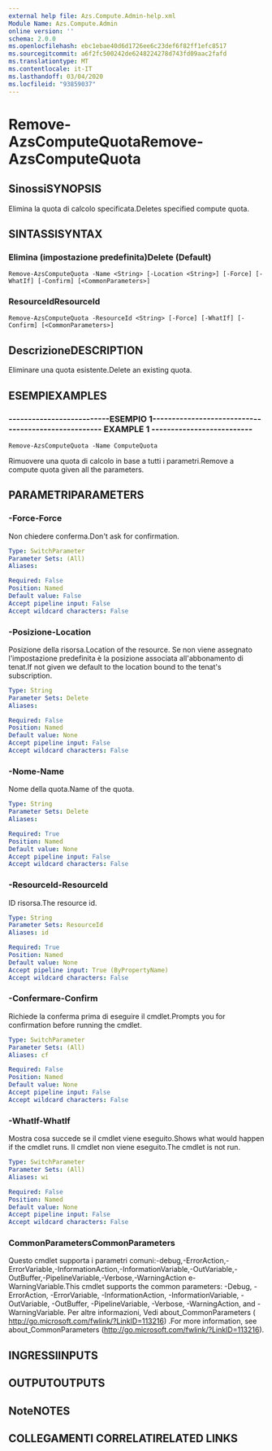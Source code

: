 ```yaml
---
external help file: Azs.Compute.Admin-help.xml
Module Name: Azs.Compute.Admin
online version: ''
schema: 2.0.0
ms.openlocfilehash: ebc1ebae40d6d1726ee6c23def6f82ff1efc8517
ms.sourcegitcommit: a6f2fc500242de6248224278d743fd09aac2fafd
ms.translationtype: MT
ms.contentlocale: it-IT
ms.lasthandoff: 03/04/2020
ms.locfileid: "93859037"
---
```

# <span data-ttu-id="ae3d9-101">Remove-AzsComputeQuota</span><span class="sxs-lookup"><span data-stu-id="ae3d9-101">Remove-AzsComputeQuota</span></span>

## <span data-ttu-id="ae3d9-102">Sinossi</span><span class="sxs-lookup"><span data-stu-id="ae3d9-102">SYNOPSIS</span></span>
<span data-ttu-id="ae3d9-103">Elimina la quota di calcolo specificata.</span><span class="sxs-lookup"><span data-stu-id="ae3d9-103">Deletes specified compute quota.</span></span>

## <span data-ttu-id="ae3d9-104">SINTASSI</span><span class="sxs-lookup"><span data-stu-id="ae3d9-104">SYNTAX</span></span>

### <span data-ttu-id="ae3d9-105">Elimina (impostazione predefinita)</span><span class="sxs-lookup"><span data-stu-id="ae3d9-105">Delete (Default)</span></span>
```
Remove-AzsComputeQuota -Name <String> [-Location <String>] [-Force] [-WhatIf] [-Confirm] [<CommonParameters>]
```

### <span data-ttu-id="ae3d9-106">ResourceId</span><span class="sxs-lookup"><span data-stu-id="ae3d9-106">ResourceId</span></span>
```
Remove-AzsComputeQuota -ResourceId <String> [-Force] [-WhatIf] [-Confirm] [<CommonParameters>]
```

## <span data-ttu-id="ae3d9-107">Descrizione</span><span class="sxs-lookup"><span data-stu-id="ae3d9-107">DESCRIPTION</span></span>
<span data-ttu-id="ae3d9-108">Eliminare una quota esistente.</span><span class="sxs-lookup"><span data-stu-id="ae3d9-108">Delete an existing quota.</span></span>

## <span data-ttu-id="ae3d9-109">ESEMPI</span><span class="sxs-lookup"><span data-stu-id="ae3d9-109">EXAMPLES</span></span>

### <span data-ttu-id="ae3d9-110">--------------------------ESEMPIO 1--------------------------</span><span class="sxs-lookup"><span data-stu-id="ae3d9-110">-------------------------- EXAMPLE 1 --------------------------</span></span>
```
Remove-AzsComputeQuota -Name ComputeQuota
```

<span data-ttu-id="ae3d9-111">Rimuovere una quota di calcolo in base a tutti i parametri.</span><span class="sxs-lookup"><span data-stu-id="ae3d9-111">Remove a compute quota given all the parameters.</span></span>

## <span data-ttu-id="ae3d9-112">PARAMETRI</span><span class="sxs-lookup"><span data-stu-id="ae3d9-112">PARAMETERS</span></span>

### <span data-ttu-id="ae3d9-113">-Force</span><span class="sxs-lookup"><span data-stu-id="ae3d9-113">-Force</span></span>
<span data-ttu-id="ae3d9-114">Non chiedere conferma.</span><span class="sxs-lookup"><span data-stu-id="ae3d9-114">Don't ask for confirmation.</span></span>

```yaml
Type: SwitchParameter
Parameter Sets: (All)
Aliases: 

Required: False
Position: Named
Default value: False
Accept pipeline input: False
Accept wildcard characters: False
```

### <span data-ttu-id="ae3d9-115">-Posizione</span><span class="sxs-lookup"><span data-stu-id="ae3d9-115">-Location</span></span>
<span data-ttu-id="ae3d9-116">Posizione della risorsa.</span><span class="sxs-lookup"><span data-stu-id="ae3d9-116">Location of the resource.</span></span> <span data-ttu-id="ae3d9-117">Se non viene assegnato l'impostazione predefinita è la posizione associata all'abbonamento di tenat.</span><span class="sxs-lookup"><span data-stu-id="ae3d9-117">If not given we default to the location bound to the tenat's subscription.</span></span>

```yaml
Type: String
Parameter Sets: Delete
Aliases: 

Required: False
Position: Named
Default value: None
Accept pipeline input: False
Accept wildcard characters: False
```

### <span data-ttu-id="ae3d9-118">-Nome</span><span class="sxs-lookup"><span data-stu-id="ae3d9-118">-Name</span></span>
<span data-ttu-id="ae3d9-119">Nome della quota.</span><span class="sxs-lookup"><span data-stu-id="ae3d9-119">Name of the quota.</span></span>

```yaml
Type: String
Parameter Sets: Delete
Aliases: 

Required: True
Position: Named
Default value: None
Accept pipeline input: False
Accept wildcard characters: False
```

### <span data-ttu-id="ae3d9-120">-ResourceId</span><span class="sxs-lookup"><span data-stu-id="ae3d9-120">-ResourceId</span></span>
<span data-ttu-id="ae3d9-121">ID risorsa.</span><span class="sxs-lookup"><span data-stu-id="ae3d9-121">The resource id.</span></span>

```yaml
Type: String
Parameter Sets: ResourceId
Aliases: id

Required: True
Position: Named
Default value: None
Accept pipeline input: True (ByPropertyName)
Accept wildcard characters: False
```

### <span data-ttu-id="ae3d9-122">-Confermare</span><span class="sxs-lookup"><span data-stu-id="ae3d9-122">-Confirm</span></span>
<span data-ttu-id="ae3d9-123">Richiede la conferma prima di eseguire il cmdlet.</span><span class="sxs-lookup"><span data-stu-id="ae3d9-123">Prompts you for confirmation before running the cmdlet.</span></span>

```yaml
Type: SwitchParameter
Parameter Sets: (All)
Aliases: cf

Required: False
Position: Named
Default value: None
Accept pipeline input: False
Accept wildcard characters: False
```

### <span data-ttu-id="ae3d9-124">-WhatIf</span><span class="sxs-lookup"><span data-stu-id="ae3d9-124">-WhatIf</span></span>
<span data-ttu-id="ae3d9-125">Mostra cosa succede se il cmdlet viene eseguito.</span><span class="sxs-lookup"><span data-stu-id="ae3d9-125">Shows what would happen if the cmdlet runs.</span></span>
<span data-ttu-id="ae3d9-126">Il cmdlet non viene eseguito.</span><span class="sxs-lookup"><span data-stu-id="ae3d9-126">The cmdlet is not run.</span></span>

```yaml
Type: SwitchParameter
Parameter Sets: (All)
Aliases: wi

Required: False
Position: Named
Default value: None
Accept pipeline input: False
Accept wildcard characters: False
```

### <span data-ttu-id="ae3d9-127">CommonParameters</span><span class="sxs-lookup"><span data-stu-id="ae3d9-127">CommonParameters</span></span>
<span data-ttu-id="ae3d9-128">Questo cmdlet supporta i parametri comuni:-debug,-ErrorAction,-ErrorVariable,-InformationAction,-InformationVariable,-OutVariable,-OutBuffer,-PipelineVariable,-Verbose,-WarningAction e-WarningVariable.</span><span class="sxs-lookup"><span data-stu-id="ae3d9-128">This cmdlet supports the common parameters: -Debug, -ErrorAction, -ErrorVariable, -InformationAction, -InformationVariable, -OutVariable, -OutBuffer, -PipelineVariable, -Verbose, -WarningAction, and -WarningVariable.</span></span> <span data-ttu-id="ae3d9-129">Per altre informazioni, Vedi about_CommonParameters ( http://go.microsoft.com/fwlink/?LinkID=113216) .</span><span class="sxs-lookup"><span data-stu-id="ae3d9-129">For more information, see about_CommonParameters (http://go.microsoft.com/fwlink/?LinkID=113216).</span></span>

## <span data-ttu-id="ae3d9-130">INGRESSI</span><span class="sxs-lookup"><span data-stu-id="ae3d9-130">INPUTS</span></span>

## <span data-ttu-id="ae3d9-131">OUTPUT</span><span class="sxs-lookup"><span data-stu-id="ae3d9-131">OUTPUTS</span></span>

## <span data-ttu-id="ae3d9-132">Note</span><span class="sxs-lookup"><span data-stu-id="ae3d9-132">NOTES</span></span>

## <span data-ttu-id="ae3d9-133">COLLEGAMENTI CORRELATI</span><span class="sxs-lookup"><span data-stu-id="ae3d9-133">RELATED LINKS</span></span>

